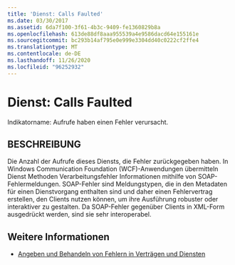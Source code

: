 ```yaml
---
title: 'Dienst: Calls Faulted'
ms.date: 03/30/2017
ms.assetid: 6da7f100-3f61-4b3c-9409-fe1360829b8a
ms.openlocfilehash: 613de88df8aaa955539a4e9586dacd64e155161e
ms.sourcegitcommit: bc293b14af795e0e999e3304dd40c0222cf2ffe4
ms.translationtype: MT
ms.contentlocale: de-DE
ms.lasthandoff: 11/26/2020
ms.locfileid: "96252932"
---
```

# <a name="service-calls-faulted"></a>Dienst: Calls Faulted

Indikatorname: Aufrufe haben einen Fehler verursacht.  
  
## <a name="description"></a>BESCHREIBUNG  

 Die Anzahl der Aufrufe dieses Diensts, die Fehler zurückgegeben haben. In Windows Communication Foundation (WCF)-Anwendungen übermitteln Dienst Methoden Verarbeitungsfehler Informationen mithilfe von SOAP-Fehlermeldungen. SOAP-Fehler sind Meldungstypen, die in den Metadaten für einen Dienstvorgang enthalten sind und daher einen Fehlervertrag erstellen, den Clients nutzen können, um ihre Ausführung robuster oder interaktiver zu gestalten. Da SOAP-Fehler gegenüber Clients in XML-Form ausgedrückt werden, sind sie sehr interoperabel.  
  
## <a name="see-also"></a>Weitere Informationen

- [Angeben und Behandeln von Fehlern in Verträgen und Diensten](../../specifying-and-handling-faults-in-contracts-and-services.md)
